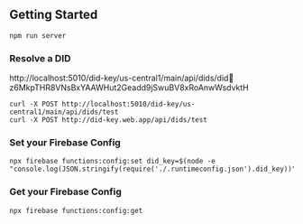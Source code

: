 ## Getting Started

```
npm run server
```

### Resolve a DID

http://localhost:5010/did-key/us-central1/main/api/dids/did:key:z6MkpTHR8VNsBxYAAWHut2Geadd9jSwuBV8xRoAnwWsdvktH

```
curl -X POST http://localhost:5010/did-key/us-central1/main/api/dids/test
curl -X POST http://did-key.web.app/api/dids/test
```

### Set your Firebase Config

```
npx firebase functions:config:set did_key=$(node -e "console.log(JSON.stringify(require('./.runtimeconfig.json').did_key))")
```

### Get your Firebase Config

```
npx firebase functions:config:get
```
